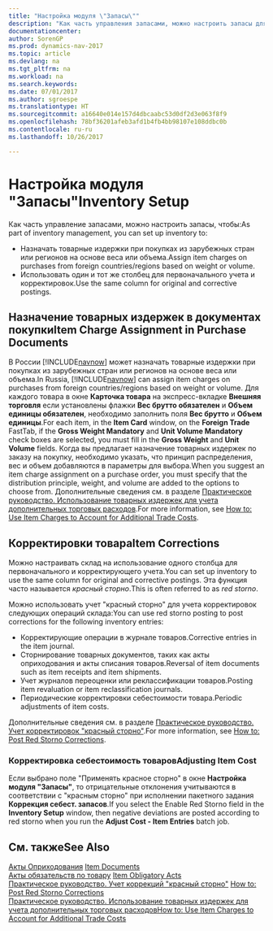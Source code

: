 ```yaml
---
title: "Настройка модуля \"Запасы\""
description: "Как часть управления запасами, можно настроить запасы для назначения товарных издержек по покупкам из зарубежных стран и регионов в соответствии с весом или объемом, и использовать один столбец для первоначального учета и корректировок."
documentationcenter: 
author: SorenGP
ms.prod: dynamics-nav-2017
ms.topic: article
ms.devlang: na
ms.tgt_pltfrm: na
ms.workload: na
ms.search.keywords: 
ms.date: 07/01/2017
ms.author: sgroespe
ms.translationtype: HT
ms.sourcegitcommit: a16640e014e157d4dbcaabc53d0df2d3e063f8f9
ms.openlocfilehash: 78bf36201afeb3afd1b4fb4bb98107e108ddbc0b
ms.contentlocale: ru-ru
ms.lasthandoff: 10/26/2017

---
```

# <a name="inventory-setup"></a><span data-ttu-id="2a4fe-103">Настройка модуля "Запасы"</span><span class="sxs-lookup"><span data-stu-id="2a4fe-103">Inventory Setup</span></span>
<span data-ttu-id="2a4fe-104">Как часть управление запасами, можно настроить запасы, чтобы:</span><span class="sxs-lookup"><span data-stu-id="2a4fe-104">As part of inventory management, you can set up inventory to:</span></span>  

- <span data-ttu-id="2a4fe-105">Назначать товарные издержки при покупках из зарубежных стран или регионов на основе веса или объема.</span><span class="sxs-lookup"><span data-stu-id="2a4fe-105">Assign item charges on purchases from foreign countries/regions based on weight or volume.</span></span>  
- <span data-ttu-id="2a4fe-106">Использовать один и тот же столбец для первоначального учета и корректировок.</span><span class="sxs-lookup"><span data-stu-id="2a4fe-106">Use the same column for original and corrective postings.</span></span>  

## <a name="item-charge-assignment-in-purchase-documents"></a><span data-ttu-id="2a4fe-107">Назначение товарных издержек в документах покупки</span><span class="sxs-lookup"><span data-stu-id="2a4fe-107">Item Charge Assignment in Purchase Documents</span></span>  
<span data-ttu-id="2a4fe-108">В России [!INCLUDE[navnow](../../includes/navnow_md.md)] может назначать товарные издержки при покупках из зарубежных стран или регионов на основе веса или объема.</span><span class="sxs-lookup"><span data-stu-id="2a4fe-108">In Russia, [!INCLUDE[navnow](../../includes/navnow_md.md)] can assign item charges on purchases from foreign countries/regions based on weight or volume.</span></span> <span data-ttu-id="2a4fe-109">Для каждого товара в окне **Карточка товара** на экспресс-вкладке **Внешняя торговля** если установлены флажки **Вес брутто обязателен** и **Объем единицы обязателен**, необходимо заполнить поля **Вес брутто** и **Объем единицы**.</span><span class="sxs-lookup"><span data-stu-id="2a4fe-109">For each item, in the **Item Card** window, on the **Foreign Trade** FastTab, if the **Gross Weight Mandatory** and **Unit Volume Mandatory** check boxes are selected, you must fill in the **Gross Weight** and **Unit Volume** fields.</span></span> <span data-ttu-id="2a4fe-110">Когда вы предлагает назначение товарных издержек по заказу на покупку, необходимо указать, что принцип распределения, вес и объем добавляются в параметры для выбора.</span><span class="sxs-lookup"><span data-stu-id="2a4fe-110">When you suggest an item charge assignment on a purchase order, you must specify that the distribution principle, weight, and volume are added to the options to choose from.</span></span> <span data-ttu-id="2a4fe-111">Дополнительные сведения см. в разделе [Практическое руководство. Использование товарных издержек для учета дополнительных торговых расходов](../../payables-how-assign-item-charges.md).</span><span class="sxs-lookup"><span data-stu-id="2a4fe-111">For more information, see [How to: Use Item Charges to Account for Additional Trade Costs](../../payables-how-assign-item-charges.md).</span></span>

## <a name="item-corrections"></a><span data-ttu-id="2a4fe-112">Корректировки товара</span><span class="sxs-lookup"><span data-stu-id="2a4fe-112">Item Corrections</span></span>  
<span data-ttu-id="2a4fe-113">Можно настраивать склад на использование одного столбца для первоначального и корректирующего учета.</span><span class="sxs-lookup"><span data-stu-id="2a4fe-113">You can set up inventory to use the same column for original and corrective postings.</span></span> <span data-ttu-id="2a4fe-114">Эта функция часто называется *красный сторно*.</span><span class="sxs-lookup"><span data-stu-id="2a4fe-114">This is often referred to as *red storno*.</span></span>  

<span data-ttu-id="2a4fe-115">Можно использовать учет "красный сторно" для учета корректировок следующих операций склада:</span><span class="sxs-lookup"><span data-stu-id="2a4fe-115">You can use red storno posting to post corrections for the following inventory entries:</span></span>  

- <span data-ttu-id="2a4fe-116">Корректирующие операции в журнале товаров.</span><span class="sxs-lookup"><span data-stu-id="2a4fe-116">Corrective entries in the item journal.</span></span>  
- <span data-ttu-id="2a4fe-117">Сторнирование товарных документов, таких как акты оприходования и акты списания товаров.</span><span class="sxs-lookup"><span data-stu-id="2a4fe-117">Reversal of item documents such as item receipts and item shipments.</span></span>  
- <span data-ttu-id="2a4fe-118">Учет журналов переоценки или реклассификации товаров.</span><span class="sxs-lookup"><span data-stu-id="2a4fe-118">Posting item revaluation or item reclassification journals.</span></span>  
- <span data-ttu-id="2a4fe-119">Периодические корректировки себестоимости товара.</span><span class="sxs-lookup"><span data-stu-id="2a4fe-119">Periodic adjustments of item costs.</span></span>  

<span data-ttu-id="2a4fe-120">Дополнительные сведения см. в разделе [Практическое руководство. Учет корректировок "красный сторно"](how-to-post-red-storno-corrections.md).</span><span class="sxs-lookup"><span data-stu-id="2a4fe-120">For more information, see [How to: Post Red Storno Corrections](how-to-post-red-storno-corrections.md).</span></span>  

### <a name="adjusting-item-cost"></a><span data-ttu-id="2a4fe-121">Корректировка себестоимость товаров</span><span class="sxs-lookup"><span data-stu-id="2a4fe-121">Adjusting Item Cost</span></span>  
<span data-ttu-id="2a4fe-122">Если выбрано поле "Применять красное сторно" в окне **Настройка модуля "Запасы"**, то отрицательные отклонения учитываются в соответствии с "красным сторно" при исполнении пакетного задания **Коррекция себест. запасов**.</span><span class="sxs-lookup"><span data-stu-id="2a4fe-122">If you select the Enable Red Storno field in the **Inventory Setup** window, then negative deviations are posted according to red storno when you run the **Adjust Cost - Item Entries** batch job.</span></span>  

## <a name="see-also"></a><span data-ttu-id="2a4fe-123">См. также</span><span class="sxs-lookup"><span data-stu-id="2a4fe-123">See Also</span></span>  
 <span data-ttu-id="2a4fe-124">[Акты Оприходования](item-documents.md) </span><span class="sxs-lookup"><span data-stu-id="2a4fe-124">[Item Documents](item-documents.md) </span></span>  
 <span data-ttu-id="2a4fe-125">[Акты обязательств по товару](item-obligatory-acts.md) </span><span class="sxs-lookup"><span data-stu-id="2a4fe-125">[Item Obligatory Acts](item-obligatory-acts.md) </span></span>  
 <span data-ttu-id="2a4fe-126">[Практическое руководство. Учет коррекций "красный сторно"](how-to-post-red-storno-corrections.md) </span><span class="sxs-lookup"><span data-stu-id="2a4fe-126">[How to: Post Red Storno Corrections](how-to-post-red-storno-corrections.md) </span></span>  
 [<span data-ttu-id="2a4fe-127">Практическое руководство. Использование товарных издержек для учета дополнительных торговых расходов</span><span class="sxs-lookup"><span data-stu-id="2a4fe-127">How to: Use Item Charges to Account for Additional Trade Costs</span></span>](../../payables-how-assign-item-charges.md)

